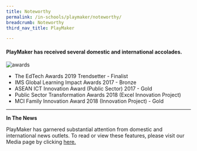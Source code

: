 ```yaml
---
title: Noteworthy
permalink: /in-schools/playmaker/noteworthy/
breadcrumb: Noteworthy
third_nav_title: PlayMaker

---
```



#### PlayMaker has received several domestic and international accolades.<br>

![awards](/images/in-schools/playmaker/noteworthy/awards-images.jpeg)

* The EdTech Awards 2019 Trendsetter - Finalist
* IMS Global Learning Impact Awards 2017 - Bronze
* ASEAN ICT Innovation Award (Public Sector) 2017 - Gold
* Public Sector Transformation Awards 2018 (Excel Innovation Project)
* MCI Family Innovation Award 2018 (Innovation Project) - Gold

---

**In The News**

PlayMaker has garnered substantial attention from domestic and international news outlets.
To read or view these features, please visit our Media page by clicking [here.](/stories/)
